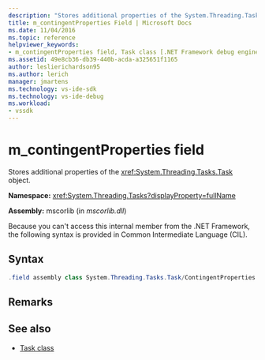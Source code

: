 ```yaml
---
description: "Stores additional properties of the System.Threading.Tasks.Task object."
title: m_contingentProperties Field | Microsoft Docs
ms.date: 11/04/2016
ms.topic: reference
helpviewer_keywords:
- m_contingentProperties field, Task class [.NET Framework debug engines]
ms.assetid: 49e8cb36-db39-440b-acda-a325651f1165
author: leslierichardson95
ms.author: lerich
manager: jmartens
ms.technology: vs-ide-sdk
ms.technology: vs-ide-debug
ms.workload:
- vssdk
---
```

# m_contingentProperties field
Stores additional properties of the <xref:System.Threading.Tasks.Task> object.

 **Namespace:** <xref:System.Threading.Tasks?displayProperty=fullName>

 **Assembly:** mscorlib (in *mscorlib.dll*)

 Because you can't access this internal member from the .NET Framework, the following syntax is provided in Common Intermediate Language (CIL).

## Syntax

```csharp
.field assembly class System.Threading.Tasks.Task/ContingentProperties modreq(System.Runtime.CompilerServices.IsVolatile) m_contingentProperties
```

## Remarks

## See also
- [Task class](../../extensibility/debugger/task-class-internal-members.md)
